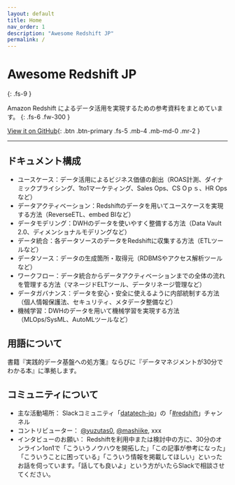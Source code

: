```yaml
---
layout: default
title: Home
nav_order: 1
description: "Awesome Redshift JP"
permalink: /
---
```


# Awesome Redshift JP
{: .fs-9 }

Amazon Redshift によるデータ活用を実現するための参考資料をまとめています。
{: .fs-6 .fw-300 }

[View it on GitHub](https://github.com/yuzutas0/awesome-redshift-jp){: .btn .btn-primary .fs-5 .mb-4 .mb-md-0 .mr-2 }

---

## ドキュメント構成

- ユースケース：データ活用によるビジネス価値の創出（ROAS計測、ダイナミックプライシング、1to1マーケティング、Sales Ops、CS Oｐｓ、HR Opsなど）
- データアクティベーション：Redshiftのデータを用いてユースケースを実現する方法（ReverseETL、embed BIなど）
- データモデリング：DWHのデータを使いやすく整備する方法（Data Vault 2.0、ディメンショナルモデリングなど）
- データ統合：各データソースのデータをRedshiftに収集する方法（ETLツールなど）
- データソース：データの生成箇所・取得元（RDBMSやアクセス解析ツールなど）
- ワークフロー：データ統合からデータアクティベーションまでの全体の流れを管理する方法（マネージドELTツール、データリネージ管理など）
- データガバナンス：データを安心・安全に使えるように内部統制する方法（個人情報保護法、セキュリティ、メタデータ整備など）
- 機械学習：DWHのデータを用いて機械学習を実現する方法（MLOps/SysML、AutoMLツールなど）

## 用語について

書籍『実践的データ基盤への処方箋』ならびに『データマネジメントが30分でわかる本』に準拠します。

## コミュニティについて

- 主な活動場所： Slackコミュニティ「[datatech-jp](https://datatech-jp.github.io/)」の「[#redshift](https://datatech-jp.slack.com/archives/C03MHCZS2GG)」チャンネル
- コントリビューター： [@yuzutas0](https://twitter.com/yuzutas0), [@mashiike](https://twitter.com/mashiike), xxx
- インタビューのお願い： Redshiftを利用中または検討中の方に、30分のオンライン1on1で「こういうノウハウを開拓した」「この記事が参考になった」「こういうことに困っている」「こういう情報を掲載してほしい」といったお話を伺っています。「話しても良いよ」という方がいたらSlackで相談させてください。
